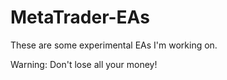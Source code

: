 # MetaTrader-EAs

These are some experimental EAs I'm working on.

Warning: Don't lose all your money!
